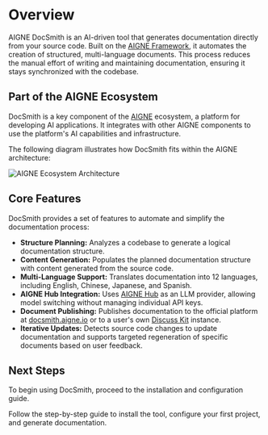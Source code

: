 # Overview

AIGNE DocSmith is an AI-driven tool that generates documentation directly from your source code. Built on the [AIGNE Framework](https://www.aigne.io/en/framework), it automates the creation of structured, multi-language documents. This process reduces the manual effort of writing and maintaining documentation, ensuring it stays synchronized with the codebase.

## Part of the AIGNE Ecosystem

DocSmith is a key component of the [AIGNE](https://www.aigne.io) ecosystem, a platform for developing AI applications. It integrates with other AIGNE components to use the platform's AI capabilities and infrastructure.

The following diagram illustrates how DocSmith fits within the AIGNE architecture:

![AIGNE Ecosystem Architecture](https://docsmith.aigne.io/image-bin/uploads/def424c20bbdb3c77483894fe0e22819.png)

## Core Features

DocSmith provides a set of features to automate and simplify the documentation process:

*   **Structure Planning:** Analyzes a codebase to generate a logical documentation structure.
*   **Content Generation:** Populates the planned documentation structure with content generated from the source code.
*   **Multi-Language Support:** Translates documentation into 12 languages, including English, Chinese, Japanese, and Spanish.
*   **AIGNE Hub Integration:** Uses [AIGNE Hub](https://www.aigne.io/en/hub) as an LLM provider, allowing model switching without managing individual API keys.
*   **Document Publishing:** Publishes documentation to the official platform at [docsmith.aigne.io](https://docsmith.aigne.io/app/) or to a user's own [Discuss Kit](https://www.arcblock.io/docs/web3-kit/en/discuss-kit) instance.
*   **Iterative Updates:** Detects source code changes to update documentation and supports targeted regeneration of specific documents based on user feedback.

## Next Steps

To begin using DocSmith, proceed to the installation and configuration guide.

<x-card data-title="Next: Getting Started" data-href="/getting-started" data-icon="lucide:arrow-right-circle" data-cta="Start the guide">
  Follow the step-by-step guide to install the tool, configure your first project, and generate documentation.
</x-card>